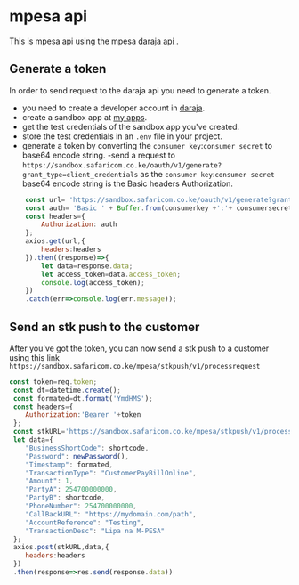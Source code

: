 # mpesa api
This is mpesa api using the mpesa [daraja api
](https://developer.safaricom.co.ke/).

## Generate a token

In order to send request to the daraja api you need to generate a token.
- you need to create a developer account in [daraja](https://developer.safaricom.co.ke).
- create a sandbox app at [my apps](https://developer.safaricom.co.ke/MyApps).
- get the test credentials of the sandbox app you've created.
- store the test credentials in an `.env` file in your project.
- generate a token by converting the `consumer key`:`consumer secret` to base64 encode string.
-send a request to `https://sandbox.safaricom.co.ke/oauth/v1/generate?grant_type=client_credentials` as the `consumer key`:`consumer secret` base64 encode string is the Basic  headers Authorization.

```javascript
    const url= 'https://sandbox.safaricom.co.ke/oauth/v1/generate?grant_type=client_credentials';
    const auth= 'Basic ' + Buffer.from(consumerkey +':'+ consumersecret).toString('base64'); 
    const headers={ 
        Authorization: auth 
    };
    axios.get(url,{
        headers:headers
    }).then((response)=>{
        let data=response.data;
        let access_token=data.access_token;
        console.log(access_token);
    })
    .catch(err=>console.log(err.message));
```

## Send an stk push to the customer
After you've got the token, you can now send a stk push to a customer using this link
`https://sandbox.safaricom.co.ke/mpesa/stkpush/v1/processrequest`


```javascript
const token=req.token;
 const dt=datetime.create();
 const formated=dt.format('YmdHMS');
 const headers={
    Authorization:'Bearer '+token
 };
 const stkURL='https://sandbox.safaricom.co.ke/mpesa/stkpush/v1/processrequest';
 let data={
    "BusinessShortCode": shortcode,
    "Password": newPassword(),
    "Timestamp": formated,
    "TransactionType": "CustomerPayBillOnline",
    "Amount": 1,
    "PartyA": 254700000000,
    "PartyB": shortcode,
    "PhoneNumber": 254700000000,
    "CallBackURL": "https://mydomain.com/path",
    "AccountReference": "Testing",
    "TransactionDesc": "Lipa na M-PESA" 
 };
 axios.post(stkURL,data,{
    headers:headers
 })
 .then(response=>res.send(response.data))
```
